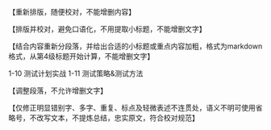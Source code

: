【重新排版，随便校对，不能增删内容】

【排版并校对，避免口语化，不用提取小标题，不能增删文字】

【结合内容重新分段落，并给出合适的小标题或重点内容加粗，格式为markdown格式，从第4级标题开始计算，不能增删文字】

1-10 测试计划实战
1-11 测试策略&测试方法

【调整段落，不允许增删文字】


【仅修正明显错别字、多字、重复、标点及轻微表述不连贯处，语义不明可使用省略号，不改写文本，不提炼总结，忠实原文，符合校对规范】